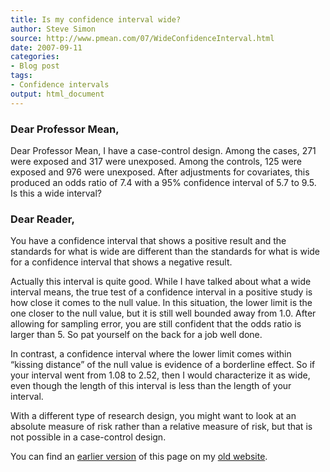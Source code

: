 ```yaml
---
title: Is my confidence interval wide?
author: Steve Simon
source: http://www.pmean.com/07/WideConfidenceInterval.html
date: 2007-09-11
categories:
- Blog post
tags:
- Confidence intervals
output: html_document
---
```


### Dear Professor Mean,

Dear Professor Mean, I have a case-control design. Among the cases, 271 were exposed and 317 were unexposed. Among the controls, 125 were exposed and 976 were unexposed. After adjustments for covariates, this produced an odds ratio of 7.4 with a 95% confidence interval of 5.7 to 9.5. Is this a wide interval?

### Dear Reader,

You have a confidence interval that shows a positive result and the standards for what is wide are different than the standards for what is wide for a confidence interval that shows a negative result.

Actually this interval is quite good. While I have talked about what a wide interval means, the true test of a confidence interval in a positive study is how close it comes to the null value. In this situation, the lower limit is the one closer to the null value, but it is still well bounded away from 1.0. After allowing for sampling error, you are still confident that the odds ratio is larger than 5. So pat yourself on the back for a job well done.

In contrast, a confidence interval where the lower limit comes within “kissing distance” of the null value is evidence of a borderline effect. So if your interval went from 1.08 to 2.52, then I would characterize it as wide, even though the length of this interval is less than the length of your interval.

With a different type of research design, you might want to look at an absolute measure of risk rather than a relative measure of risk, but that is not possible in a case-control design.

You can find an [earlier version][sim1] of this page on my [old website][sim2].

[sim1]: http://www.pmean.com/07/WideConfidenceInterval.html
[sim2]: http://www.pmean.com
